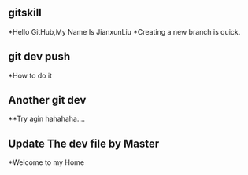 ## gitskill
*Hello GitHub,My Name Is JianxunLiu
*Creating a new branch is quick.
## git dev push
*How to do it

## Another git dev
**Try agin hahahaha....

## Update The dev file by Master
*Welcome to my Home
